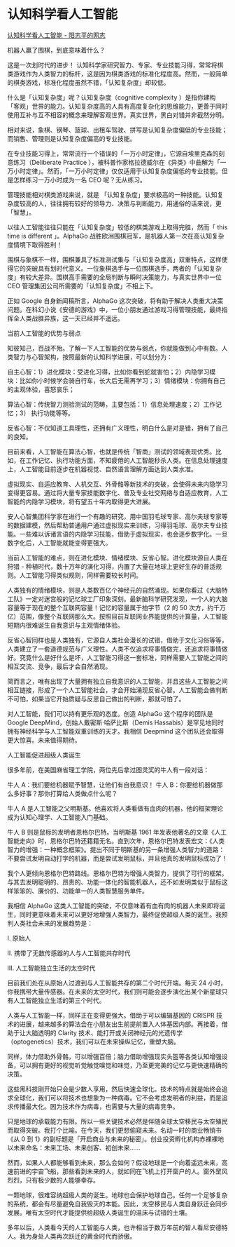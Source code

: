 # 认知科学看人工智能

[认知科学看人工智能 - 阳志平的网志](https://www.yangzhiping.com/psy/alphago.html)

机器人赢了围棋，到底意味着什么？

这是一次划时代的进步！ 认知科学家研究智力、专家、专业技能习得，常常将棋类游戏作为人类智力的标杆，这是因为棋类游戏的标准化程度高。然而，一般简单的棋类游戏，标准化程度虽然不错，「认知复杂度」却较低。

什么是「认知复杂度」呢？认知复杂度（cognitive complexity ）是指你建构「客观」世界的能力。认知复杂度高的人具有高度复杂化的思维能力，更善于同时使用互补与互不相容的概念来理解客观世界。真实世界，黑白对错并非截然分明。

相对来说，象棋、钢琴、篮球、出租车驾驶、拼写是认知复杂度偏低的专业技能；而销售、管理则是认知复杂度偏高的专业技能。

在专业技能习得上，常常流行一个错误的「一万小时定律」，它源自埃里克森的刻意练习（Deliberate Practice ），被科普作家格拉德威尔在《异类》中曲解为「一万小时定律」。然而，「一万小时定律」仅仅适用于认知复杂度偏低的专业技能。但是怎样练习一万小时成为一名 CEO 呢？无从练习。

管理技能相对棋类游戏来说，就是 「认知复杂度」要求极高的一种技能。认知复杂度较高的人，往往拥有较好的领导力、决策与判断能力，用通俗的话来说，更「智慧」。

以往人工智能往往只能在「认知复杂度」较低的棋类游戏上取得完胜，然而「 this time is different 」。AlphaGo 战胜欧洲围棋冠军，是机器人第一次在高认知复杂度情境下取得胜利！

围棋与象棋不一样，围棋兼具了标准测试集与「认知复杂度高」双重特点，这样使得它的突破具有划时代意义。一位象棋选手与一位围棋选手，两者的「认知复杂度」有较大差异。围棋高手需要的全局判断与瞬时决策能力，与真实世界中一位 CEO 管理集团公司所需要的「认知复杂度」不相上下。

正如 Google 自身新闻稿所言，AlphaGo 这次突破，将有助于解决人类重大决策问题。在科幻小说《安德的游戏》中，一位小朋友通过游戏习得管理技能，最终指挥全人类战胜异族，这一天已经并不遥远。

当前人工智能的优势与弱点

知彼知己，百战不殆。了解一下人工智能的优势与弱点，你就能做到心中有数。人类智力与心智架构，按照最新的认知科学进展，可以划分为：

自主心智：1）进化模块：受进化习得，比如你看到蛇就害怕；2）内隐学习模块：比如你小时候学会骑自行车，长大后无需再学习；3）情绪模块：你拥有自己的主观体验，喜怒哀乐；

算法心智：传统智力测验测试的范畴，主要包括：1）信息处理速度；2）工作记忆；3） 执行功能等等。

反省心智：不仅知道工具理性，还拥有广义理性，明白什么是对是错，拥有了自己的良知。

目前来看，人工智能在算法心智，也就是传统「智商」测试的领域表现优秀。比如，在工作记忆、执行功能方面，不知疲倦的人工智能秒杀人类。在信息处理速度上，人工智能目前逐步在机器视觉、自然语言理解方面达到人类水准。

虚拟现实、自适应教育、人机交互、外骨骼等新技术的突破，会使得未来内隐学习变得更容易。通过将大量专家技能数字化、普及专业社交网络与自适应教育，人工智能的内隐学习模块，将有望五十年内取得更大进展。

安人心智集团科学家在进行一个有趣的研究，用中国羽毛球专家、高尔夫球专家等的数据建模，然后帮助普通用户通过虚拟现实来训练，习得羽毛球、高尔夫专业技能。一些难以诉诸言语的内隐学习技能，借助于虚拟现实，也会逐步数字化。一旦数字化后，人工智能就能变得更强大。

当前人工智能的难点，则在进化模块、情绪模块、反省心智。进化模块源自人类在狩猎 - 种植时代，数十万年的演化习得，内置了大量在地球上更好生存的普适规则。人工智能习得类似规则，同样需要较长时间。

人类独有的情绪模块，则是人类数百亿个神经元的自然涌现。如果你看过《大脑特工队》一定对迷宫般的记忆球工厂印象深刻。最新脑科学研究发现，一个人的大脑容量等于现在的整个互联网容量！记忆的容量属于拍字节（2 的 50 次方，约千万亿）范围，像整个互联网那么大。按照目前互联网业界能提供的计算量，人工智能短期内很难诞生自我意识与主观情绪体验。

反省心智同样也是人类独有，它源自人类社会漫长的试错，借助于文化习俗等等，人类建立了一套道德规范与广义理性。人类不仅追求将事情做完，还追求将事情做好。究竟什么是好什么是坏，人工智能习得这一套标准，同样需要人工智能之间的相互交流、竞争，最后才会自然涌现。

简而言之，唯有出现了大量拥有独立自我意识的人工智能，并且这些人工智能之间相互链接，形成了一个人工智能社会，才会开始涌现反省心智。人工智能会做判断不可怕，如果当它开始质疑与反思自己做出的判断，那就可怕了。

对人工智能，我们可以持有更乐观的态度。创造 AlphaGo 这个程序的团队是 Google DeepMind，创始人戴密斯·哈萨比斯（Demis Hassabis）是罕见地同时拥有神经科学与人工智能双重训练的天才。我相信 Deepmind 这个团队还会取得更大惊喜。未来值得期待。

人工智能促进超级人类诞生

很多年前，在美国麻省理工学院，两位先后拿过图灵奖的牛人有一段对话：

牛人 A：我们要给机器赋予智慧，让他们有自我意识！ 牛人 B：你要给机器做那么多好事？那你打算给人类做点什么呢？

牛人 A 是人工智能之父明斯基。他喜欢将人类看做有血肉的机器，他的框架理论成为认知心理学、人工智能入门基础。

牛人 B 则是鼠标的发明者恩格尔巴特。当明斯基 1961 年发表他著名的文章《人工智能走向》时，恩格尔巴特还籍籍无名。直到次年，恩格尔巴特发表宏文：《人类智力的增强：一种概念框架》。提出不同于明斯基的另一条增强人类智力的道路：不要尝试发明自动打字的机器，而是尝试发明鼠标，并且他真的发明鼠标成功了！

我个人更倾向恩格尔巴特路线。恩格尔巴特为增强人类智力，提供了可行的框架。与其去发明聪明的、昂贵的、功能一体化的智能机器人，还不如发明类似于鼠标这样笨笨的、廉价的、功能单一的人类智慧服务单件。

我相信 AlphaGo 这类人工智能的突破，不仅意味着有血有肉的机器人未来即将诞生，同时更意味着未来可以更好地增强人类智力，最终促使超级人类的诞生。我预判人类社会未来的发展趋势是：

Ⅰ. 原始人

II. 携带了无数传感器的人与人工智能共存时代

III. 人工智能独立生活的太空时代

目前我们处在从原始人过渡到与人工智能共存的第二个时代开端。每天 24 小时，你我携带大量传感器。在未来的太空时代，我们则可能会逐步演化出某个新星球只有人工智能独立生活的第三个时代。

人类与人工智能一样，同样正在变得更强大。借助于可以编辑基因的 CRISPR 技术的进展，越来越多的算法会在小朋友出生前提前置入人体基因内部。再接着，借助于让大脑透明的 Clarity 技术、能打开或关闭神经元的光遗传学（optogenetics）技术，我们可以在未来操纵记忆，重塑大脑。

同样，体力借助外骨骼，可以增强百倍；脑力借助增强现实头盔等各类认知增强设备，可以拥有更好的视觉听觉触觉嗅觉和味觉，乃至更完美的记忆与更快速精确的决策。

这些黑科技刚开始只会是少数人享用，然后快速全球化。技术的特点就是始终会追求全球化，我们可以将技术也想象为一种病毒。它不会考虑发明者的利益，而是追求传播最大化。因为技术作为病毒，也需要与大量的病毒竞争。

只是地球的承载能力有限。所以一些关键技术必然是伴随全球太空移民与太空殖民而取得突破。我打个比喻。在今天，我们更想偷窥未来。名动一时的商业畅销书《从 0 到 1》的副标题是「开启商业与未来的秘密」。创业投资孵化机构赤裸裸地以未来命名：未来工场、未来创客、初创未来……

然而，如果人人都能够看到未来，那么会如何？假设地球是一个向着遥远未来，高速前进的宇宙飞船，那些看到未来的人，就如同在飞机上打开窗户的人。窗外罡风烈烈，只有极少数的人能够幸存。

一颗地球，很难容纳超级人类的诞生。地球也会保护地球自己。任何一个足够复杂的系统，都会有尽量避免自我毁灭的本能。因此，太空移民与人类自身跃迁会同步发展。唯有太空时代才能提供给超级人类诞生的温床与试错的土壤。

多年以后，人类看今天的人工智能与人类，也许相当于数万年前的智人看尼安德特人。我为身处人类再次跃迁的黄金时代而骄傲。

